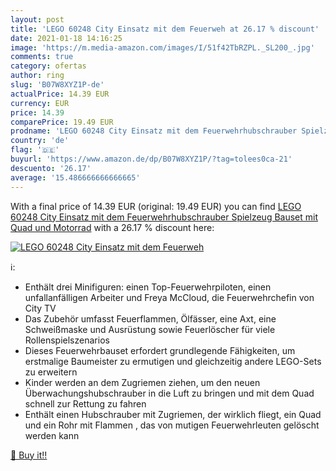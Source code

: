 ```yaml
---
layout: post
title: 'LEGO 60248 City Einsatz mit dem Feuerweh at 26.17 % discount'
date: 2021-01-18 14:16:25
image: 'https://m.media-amazon.com/images/I/51f42TbRZPL._SL200_.jpg'
comments: true
category: ofertas
author: ring
slug: 'B07W8XYZ1P-de'
actualPrice: 14.39 EUR
currency: EUR
price: 14.39
comparePrice: 19.49 EUR
prodname: 'LEGO 60248 City Einsatz mit dem Feuerwehrhubschrauber Spielzeug  Bauset mit Quad und Motorrad'
country: 'de'
flag: '🇩🇪'
buyurl: 'https://www.amazon.de/dp/B07W8XYZ1P/?tag=tolees0ca-21'
descuento: '26.17'
average: '15.486666666666665'
---
```


With a final price of 14.39 EUR (original: 19.49 EUR) you can find [LEGO 60248 City Einsatz mit dem Feuerwehrhubschrauber Spielzeug  Bauset mit Quad und Motorrad](https://www.amazon.de/dp/B07W8XYZ1P/?tag=tolees0ca-21) with a  26.17 % discount here:

[![LEGO 60248 City Einsatz mit dem Feuerweh](https://m.media-amazon.com/images/I/51f42TbRZPL._SL200_.jpg)](https://www.amazon.de/dp/B07W8XYZ1P/?tag=tolees0ca-21)

ℹ️:

- Enthält drei Minifiguren: einen Top-Feuerwehrpiloten, einen unfallanfälligen Arbeiter und Freya McCloud, die Feuerwehrchefin von City TV
- Das Zubehör umfasst Feuerflammen, Ölfässer, eine Axt, eine Schweißmaske und Ausrüstung sowie Feuerlöscher für viele Rollenspielszenarios
- Dieses Feuerwehrbauset erfordert grundlegende Fähigkeiten, um erstmalige Baumeister zu ermutigen und gleichzeitig andere LEGO-Sets zu erweitern
- Kinder werden an dem Zugriemen ziehen, um den neuen Überwachungshubschrauber in die Luft zu bringen und mit dem Quad schnell zur Rettung zu fahren
- Enthält einen Hubschrauber mit Zugriemen, der wirklich fliegt, ein Quad und ein Rohr mit Flammen , das von mutigen Feuerwehrleuten gelöscht werden kann

[🛒 Buy it!!](https://www.amazon.de/dp/B07W8XYZ1P/?tag=tolees0ca-21)
